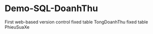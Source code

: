 # Demo-SQL-DoanhThu
First web-based version control 
fixed table TongDoanhThu
fixed table PhieuSuaXe
